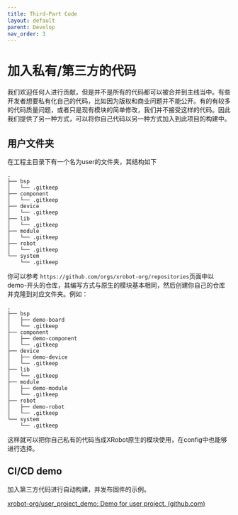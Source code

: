 ```yaml
---
title: Third-Part Code
layout: default
parent: Develop
nav_order: 3
---
```


# 加入私有/第三方的代码

我们欢迎任何人进行贡献，但是并不是所有的代码都可以被合并到主线当中。有些开发者想要私有化自己的代码，比如因为版权和商业问题并不能公开。有的有较多的代码质量问题，或者只是现有模块的简单修改，我们并不接受这样的代码。因此我们提供了另一种方式，可以将你自己代码以另一种方式加入到此项目的构建中。

## 用户文件夹

在工程主目录下有一个名为user的文件夹，其结构如下

```shell
.
├── bsp
│   └── .gitkeep
├── component
│   └── .gitkeep
├── device
│   └── .gitkeep
├── lib
│   └── .gitkeep
├── module
│   └── .gitkeep
├── robot
│   └── .gitkeep
└── system
    └── .gitkeep
```

你可以参考 `https://github.com/orgs/xrobot-org/repositories`页面中以demo-开头的仓库，其编写方式与原生的模块基本相同，然后创建你自己的仓库并克隆到对应文件夹。例如：

```shell
.
├── bsp
│   ├── demo-board
│   └── .gitkeep
├── component
│   ├── demo-component
│   └── .gitkeep
├── device
│   ├── demo-device
│   └── .gitkeep
├── lib
│   └── .gitkeep
├── module
│   ├── demo-module
│   └── .gitkeep
├── robot
│   ├── demo-robot
│   └── .gitkeep
└── system
    └── .gitkeep
```

这样就可以把你自己私有的代码当成XRobot原生的模块使用，在config中也能够进行选择。


## CI/CD demo

加入第三方代码进行自动构建，并发布固件的示例。

[xrobot-org/user_project_demo: Demo for user project. (github.com)](https://github.com/xrobot-org/user_project_demo)
